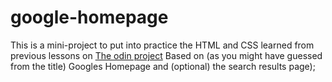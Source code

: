 # google-homepage

This is a mini-project to put into practice the HTML and CSS learned from
previous lessons on [The odin project](https://www.theodinproject.com/)
Based on (as you might have guessed from the title) Googles Homepage
and (optional) the search results page);
